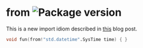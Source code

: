 from ![Package version](https://img.shields.io/dub/v/from.svg)
====

This is a new import idiom described in [this](https://dlang.org/blog/2017/02/13/a-new-import-idiom/) blog post.

```D
void fun(from!"std.datetime".SysTime time) { }
```